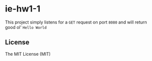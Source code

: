 # ie-hw1-1

This project simply listens for a `GET` request on port `8080` and will return good ol' `Hello World`

## License

The MIT License (MIT)
